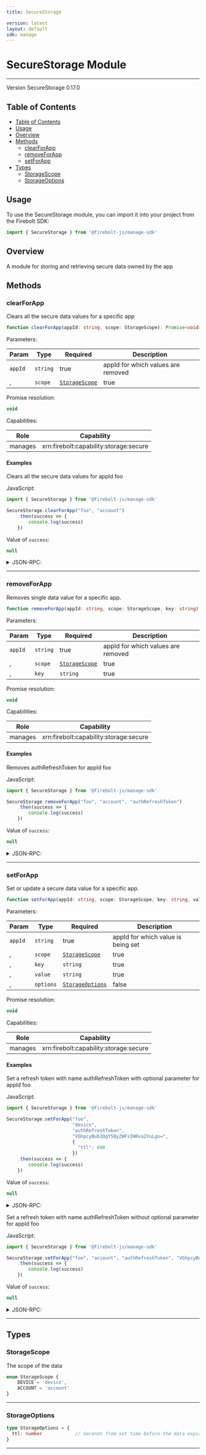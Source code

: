 ```yaml
---
title: SecureStorage

version: latest
layout: default
sdk: manage
---
```


# SecureStorage Module
---
Version SecureStorage 0.17.0

## Table of Contents
   - [Table of Contents](#table-of-contents)
   - [Usage](#usage)
   - [Overview](#overview)
   - [Methods](#methods)
     - [clearForApp](#clearforapp)
     - [removeForApp](#removeforapp)
     - [setForApp](#setforapp)
   - [Types](#types)
     - [StorageScope](#storagescope)
     - [StorageOptions](#storageoptions)



## Usage
To use the SecureStorage module, you can import it into your project from the Firebolt SDK:

```javascript
import { SecureStorage } from '@firebolt-js/manage-sdk'
```


## Overview
 A module for storing and retrieving secure data owned by the app

## Methods

### clearForApp

Clears all the secure data values for a specific app

```typescript
function clearForApp(appId: string, scope: StorageScope): Promise<void>
```

Parameters:

| Param                  | Type                 | Required                 | Description                 |
| ---------------------- | -------------------- | ------------------------ | ----------------------- |
| `appId` | `string` | true | appId for which values are removed  |
, | `scope` | [`StorageScope`](#storagescope) | true | The scope of the key/value <br/>values: `'device' \| 'account'` |


Promise resolution:

```typescript
void
```

Capabilities:

| Role                  | Capability                 |
| --------------------- | -------------------------- |
| manages | xrn:firebolt:capability:storage:secure |


#### Examples


Clears all the secure data values for appId foo

JavaScript:

```javascript
import { SecureStorage } from '@firebolt-js/manage-sdk'

SecureStorage.clearForApp("foo", "account")
    .then(success => {
        console.log(success)
    })
```

Value of `success`:

```javascript
null
```
<details markdown="1" >
<summary>JSON-RPC:</summary>
Request:

```json
{
	"jsonrpc": "2.0",
	"id": 1,
	"method": "SecureStorage.clearForApp",
	"params": {
		"appId": "foo",
		"scope": "account"
	}
}
```

Response:

```json
{
	"jsonrpc": "2.0",
	"id": 1,
	"result": null
}
```
</details>


---

### removeForApp

Removes single data value for a specific app.

```typescript
function removeForApp(appId: string, scope: StorageScope, key: string): Promise<void>
```

Parameters:

| Param                  | Type                 | Required                 | Description                 |
| ---------------------- | -------------------- | ------------------------ | ----------------------- |
| `appId` | `string` | true | appId for which values are removed  |
, | `scope` | [`StorageScope`](#storagescope) | true | The scope of the key/value <br/>values: `'device' \| 'account'` |
, | `key` | `string` | true | Key to remove  |


Promise resolution:

```typescript
void
```

Capabilities:

| Role                  | Capability                 |
| --------------------- | -------------------------- |
| manages | xrn:firebolt:capability:storage:secure |


#### Examples


Removes authRefreshToken for appId foo

JavaScript:

```javascript
import { SecureStorage } from '@firebolt-js/manage-sdk'

SecureStorage.removeForApp("foo", "account", "authRefreshToken")
    .then(success => {
        console.log(success)
    })
```

Value of `success`:

```javascript
null
```
<details markdown="1" >
<summary>JSON-RPC:</summary>
Request:

```json
{
	"jsonrpc": "2.0",
	"id": 1,
	"method": "SecureStorage.removeForApp",
	"params": {
		"appId": "foo",
		"scope": "account",
		"key": "authRefreshToken"
	}
}
```

Response:

```json
{
	"jsonrpc": "2.0",
	"id": 1,
	"result": null
}
```
</details>


---

### setForApp

Set or update a secure data value for a specific app.

```typescript
function setForApp(appId: string, scope: StorageScope, key: string, value: string, options?: StorageOptions): Promise<void>
```

Parameters:

| Param                  | Type                 | Required                 | Description                 |
| ---------------------- | -------------------- | ------------------------ | ----------------------- |
| `appId` | `string` | true | appId for which value is being set  |
, | `scope` | [`StorageScope`](#storagescope) | true | The scope of the data key <br/>values: `'device' \| 'account'` |
, | `key` | `string` | true | Key to set  |
, | `value` | `string` | true | Value to set  |
, | `options` | [`StorageOptions`](#storageoptions) | false | Optional parameters to set  |


Promise resolution:

```typescript
void
```

Capabilities:

| Role                  | Capability                 |
| --------------------- | -------------------------- |
| manages | xrn:firebolt:capability:storage:secure |


#### Examples


Set a refresh token with name authRefreshToken with optional parameter for appId foo

JavaScript:

```javascript
import { SecureStorage } from '@firebolt-js/manage-sdk'

SecureStorage.setForApp("foo",
                        "device",
                        "authRefreshToken",
                        "VGhpcyBub3QgYSByZWFsIHRva2VuLgo=",
                        {
                          "ttl": 600
                        })
    .then(success => {
        console.log(success)
    })
```

Value of `success`:

```javascript
null
```
<details markdown="1" >
<summary>JSON-RPC:</summary>
Request:

```json
{
	"jsonrpc": "2.0",
	"id": 1,
	"method": "SecureStorage.setForApp",
	"params": {
		"appId": "foo",
		"scope": "device",
		"key": "authRefreshToken",
		"value": "VGhpcyBub3QgYSByZWFsIHRva2VuLgo=",
		"options": {
			"ttl": 600
		}
	}
}
```

Response:

```json
{
	"jsonrpc": "2.0",
	"id": 1,
	"result": null
}
```
</details>

Set a refresh token with name authRefreshToken without optional parameter for appId foo

JavaScript:

```javascript
import { SecureStorage } from '@firebolt-js/manage-sdk'

SecureStorage.setForApp("foo", "account", "authRefreshToken", "VGhpcyBub3QgYSByZWFsIHRva2VuLgo=", null)
    .then(success => {
        console.log(success)
    })
```

Value of `success`:

```javascript
null
```
<details markdown="1" >
<summary>JSON-RPC:</summary>
Request:

```json
{
	"jsonrpc": "2.0",
	"id": 1,
	"method": "SecureStorage.setForApp",
	"params": {
		"appId": "foo",
		"scope": "account",
		"key": "authRefreshToken",
		"value": "VGhpcyBub3QgYSByZWFsIHRva2VuLgo="
	}
}
```

Response:

```json
{
	"jsonrpc": "2.0",
	"id": 1,
	"result": null
}
```
</details>


---



## Types

### StorageScope

The scope of the data

```typescript
enum StorageScope {
	DEVICE = 'device',
	ACCOUNT = 'account'
}

```



---
### StorageOptions



```typescript
type StorageOptions = {
  ttl: number            // Seconds from set time before the data expires and is removed
}
```



---